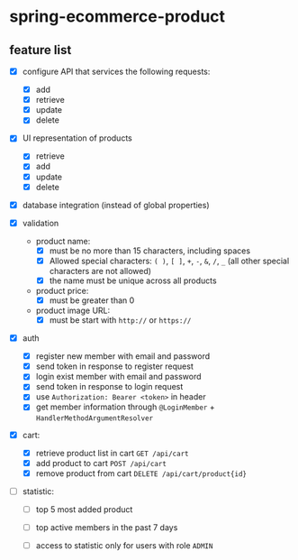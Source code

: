 # spring-ecommerce-product

## feature list

- [x] configure API that services the following requests:
  - [x] add
  - [x] retrieve
  - [x] update
  - [x] delete

- [x] UI representation of products
  - [x] retrieve
  - [x] add
  - [x] update
  - [x] delete

- [x] database integration (instead of global properties)

- [x] validation
  - product name:
    - [x] must be no more than 15 characters, including spaces
    - [x] Allowed special characters: `( )`, `[ ]`, `+`, `-`, `&`, `/`, `_` (all other special characters are not allowed)
    - [x] the name must be unique across all products
  - product price:
    - [x] must be greater than 0
  - product image URL:
    - [x] must be start with `http://` or `https://`

- [x] auth
  - [x] register new member with email and password
  - [x] send token in response to register request
  - [x] login exist member with email and password
  - [x] send token in response to login request
  - [x] use `Authorization: Bearer <token>` in header
  - [x] get member information through `@LoginMember` + `HandlerMethodArgumentResolver`

- [x] cart:
  - [x] retrieve product list in cart `GET /api/cart`
  - [x] add product to cart `POST /api/cart`
  - [x] remove product from cart `DELETE /api/cart/product{id}`

- [ ] statistic:
  - [ ] top 5 most added product
  - [ ] top active members in the past 7 days
  - [ ] access to statistic only for users with role `ADMIN`

